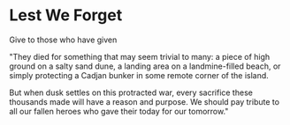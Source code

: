 # Lest We Forget
Give to those who have given

"They died for something that may seem trivial to many: 
a piece of high ground on a salty sand dune, 
a landing area on a landmine-filled beach, 
or simply protecting a Cadjan bunker in some remote corner of the island. 

But when dusk settles on this protracted war, 
every sacrifice these thousands made will have a reason and purpose.
We should pay tribute to all our fallen heroes who gave their today for our tomorrow."
